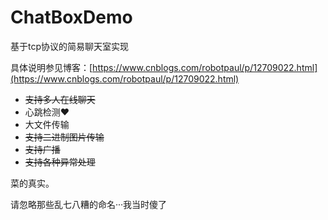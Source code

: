 # ChatBoxDemo
 基于tcp协议的简易聊天室实现



具体说明参见博客：[https://www.cnblogs.com/robotpaul/p/12709022.html](https://www.cnblogs.com/robotpaul/p/12709022.html)

- ~~支持多人在线聊天~~
- 心跳检测♥
- 大文件传输
- ~~支持二进制图片传输~~
- ~~支持广播~~
- ~~支持各种异常处理~~



菜的真实。

请忽略那些乱七八糟的命名···我当时傻了